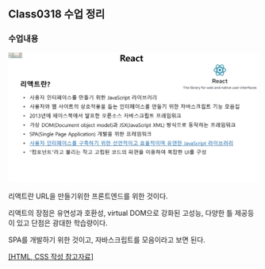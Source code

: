 ## Class0318 수업 정리

### 수업내용
<img width="800" src="./img/react.jpg" alt="react" >
<p>리액트란 URL을 만들기위한 프론트엔드를 위한 것이다.</p>
<p>리액트의 장점은 유연성과 호환성, virtual DOM으로 강화된 고성능, 다양한 틀 제공등이 있고 단점은 광대한 학습량이다.</p>
<p>SPA를 개발하기 위한 것이고, 자바스크립트를 모음이라고 보면 된다.</p>
<p><a href="https://docs.emmet.io/cheat-sheet/">[HTML, CSS 작성 참고자료]</a></p>

